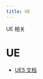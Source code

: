 ```yaml
---
title: UE
---
```


UE 相关

<!-- more -->

# UE

* [UE5 文档](https://dev.epicgames.com/documentation/zh-cn/unreal-engine/unreal-engine-5-5-documentation)
